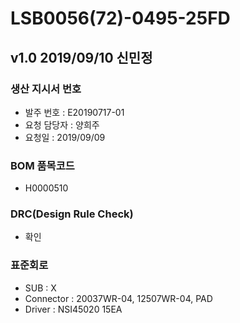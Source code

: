 # LSB0056(72)-0495-25FD

## v1.0 2019/09/10 신민정

### 생산 지시서 번호
* 발주 번호 : E20190717-01
* 요청 담당자 : 양희주
* 요청일 : 2019/09/09

###  BOM 품목코드
* H0000510

### DRC(Design Rule Check)
* 확인

### 표준회로
* SUB : X
* Connector : 20037WR-04, 12507WR-04, PAD
* Driver : NSI45020 15EA
